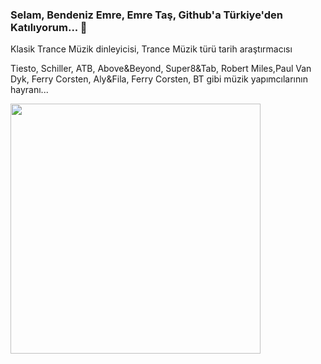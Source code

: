 ### Selam, Bendeniz Emre, Emre Taş, Github'a Türkiye'den Katılıyorum...  👋

Klasik Trance Müzik dinleyicisi, Trance Müzik türü tarih araştırmacısı

Tiesto, Schiller, ATB, Above&Beyond, Super8&Tab, Robert Miles,Paul Van Dyk, Ferry Corsten, Aly&Fila, Ferry Corsten, BT gibi müzik yapımcılarının hayranı... 

<img src="https://raw.githubusercontent.com/emretasnet/emretasnet/master/images/R-113401-1198089680.jpeg.jpg" width="400px">
<!--
**emretasnet/emretasnet** is a ✨ _special_ ✨ repository because its `README.md` (this file) appears on your GitHub profile.

Here are some ideas to get you started:

- 🔭 I’m currently working on ...
- 🌱 I’m currently learning ...
- 👯 I’m looking to collaborate on ...
- 🤔 I’m looking for help with ...
- 💬 Ask me about ...
- 📫 How to reach me: ...
- 😄 Pronouns: ...
- ⚡ Fun fact: ...
-->
